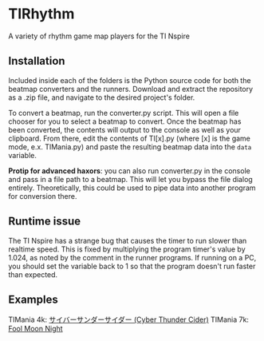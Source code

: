 # TIRhythm
A variety of rhythm game map players for the TI Nspire

## Installation
Included inside each of the folders is the Python source code for both the beatmap converters and the runners. Download and extract the repository as a .zip file, and navigate to the desired project's folder.

To convert a beatmap, run the converter.py script. This will open a file chooser for you to select a beatmap to convert. Once the beatmap has been converted, the contents will output to the console as well as your clipboard. From there, edit the contents of TI\[x\].py (where \[x\] is the game mode, e.x. TIMania.py) and paste the resulting beatmap data into the `data` variable.

**Protip for advanced haxors**: you can also run converter.py in the console and pass in a file path to a beatmap. This will let you bypass the file dialog entirely. Theoretically, this could be used to pipe data into another program for conversion there.

## Runtime issue
The TI Nspire has a strange bug that causes the timer to run slower than realtime speed. This is fixed by multiplying the program timer's value by 1.024, as noted by the comment in the runner programs. If running on a PC, you should set the variable back to 1 so that the program doesn't run faster than expected.

## Examples
TIMania 4k: [サイバーサンダーサイダー (Cyber Thunder Cider)](https://www.youtube.com/watch?v=18ajAmFy78g)
TIMania 7k: [Fool Moon Night](https://www.youtube.com/watch?v=K4GSyjPjq4k)
